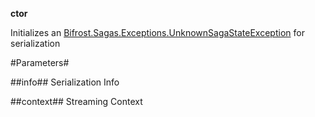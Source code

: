 **ctor**

Initializes an [Bifrost.Sagas.Exceptions.UnknownSagaStateException](Bifrost.Sagas.Exceptions.UnknownSagaStateException) for serialization

#Parameters#


##info##
Serialization Info

##context##
Streaming Context
